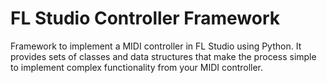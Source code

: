 # FL Studio Controller Framework
Framework to implement a MIDI controller in FL Studio using Python. It provides sets of classes and data structures that make the process simple to implement complex functionality from your MIDI controller.